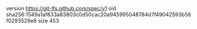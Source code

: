 version https://git-lfs.github.com/spec/v1
oid sha256:1549a1af833a83803c0d50cac20a945995048784d7f49042593b56f0293529e8
size 453
